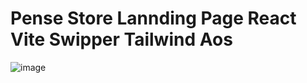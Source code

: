 # Pense Store Lannding Page React Vite Swipper Tailwind Aos 
![image](https://user-images.githubusercontent.com/101810628/230918872-5f3b6f23-d7ba-4e46-97ff-2441b4d68b5f.png)

